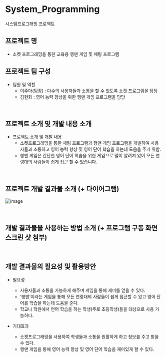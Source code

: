 # System_Programming
시스템프로그래밍 프로젝트
## 프로젝트 명
+ 소켓 프로그래밍을 통한 교육용 행맨 게임 및 채팅 프로그램


## 프로젝트 팀 구성
+ 팀원 및 역할
  + 이주아(팀장) : 다수의 사용자들과 소통을 할 수 있도록 소켓 프로그램을 담당 
  + 김현화 : 영어 능력 향상을 위한 행맨 게임 프로그램을 담당
<br>

## 프로젝트 소개 및 개발 내용 소개
+ 프로젝트 소개 및 개발 내용 
  + 소켓프로그래밍을 통한 채팅 프로그램과 행맨 게임 프로그램을 개발하여 사용자들과 소통하고 영어 능력 향상 및 영어 단어 학습을 하는데 도움을 주기 위함. 
  + 행맨 게임은 간단한 영어 단어 학습을 위한 게임으로 많이 알려져 있어 모든 연령대의 사람들이 쉽게 접근 할 수 있습니다.  


<br>

## 프로젝트 개발 결과물 소개 (+ 다이어그램)
![image](https://user-images.githubusercontent.com/84326090/144722787-7d046f03-4ffa-4565-ad4a-a7853b05cb67.png)

<br>

## 개발 결과물을 사용하는 방법 소개 (+ 프로그램 구동 화면 스크린 샷 첨부)

<br>

## 개발 결과물의 필요성 및 활용방안
+ 필요성  
  + 사용자들과 소통을 가능하게 해주며 게임을 통해 재미를 얻을 수 있다. 
  + ‘행맨’이라는 게임을 통해 모든 연령대의 사람들이 쉽게 접근할 수 있고 영어 단어를 학습을 하는데 도움을 준다.
  + 학교나 학원에서 언어 학습을 하는 학생(주로 초등학생)들을 대상으로 사용 가능하다.


+ 기대효과 
  + 소켓프로그래밍을 사용하여 학생들과 소통을 원활하게 하고 정보를 주고 받을 수 있다.
  + 행맨 게임을 통해 영어 능력 향상 및 영어 단어 학습을 재미있게 할 수 있다.
